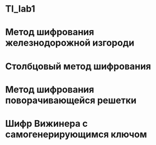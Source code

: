 # TI_lab1

 # Метод шифрования железнодорожной изгороди
 # Столбцовый метод шифрования
 # Метод шифрования поворачивающейся решетки
 # Шифр Вижинера с самогенерирующимся ключом
